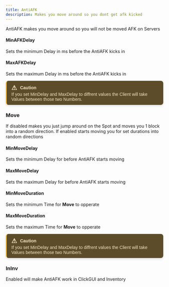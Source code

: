 ```yaml
---
title: AntiAFK
description: Makes you move around so you dont get afk kicked
---
```

AntiAFK makes you move around so you will not be moved AFK on Servers


#### MinAFKDelay
Sets the minimum Delay in ms before the AntiAFK kicks in

#### MaxAFKDelay
Sets the maximum Delay in ms before the AntiAFK kicks in

<div style="border-left: 3px solid #EEBD53; background-color: #5C4C29; padding: 10px 15px; color: #F4E6C5; font-family: Arial, sans-serif; font-size: 14px; max-width: 600px; border-radius: 8px; box-shadow: 0px 4px 6px rgba(0, 0, 0, 0.1);">
  <div style="display: flex; align-items: center; font-weight: bold; margin-bottom: 1px;">
    <span style="font-size: 20px; margin-right: 10px;">&#9888;</span>
    <span>Caution</span>
  </div>
  <div>
    If you set MinDelay and MaxDelay to diffrent values the Client will take Values between those two Numbers.
  </div>
</div>

### Move
If disabled makes you just jump around on the Spot and moves you 1 block into a random direction. If enabled starts moving you for set durations into random directions

#### MinMoveDelay
Sets the minimum Delay for before AntiAFK starts moving

#### MaxMoveDelay
Sets the maximum Delay for before AntiAFK starts moving

#### MinMoveDuration
Sets the minimum Time for **Move** to opperate

#### MaxMoveDuration
Sets the maximum Time for **Move** to opperate

<div style="border-left: 3px solid #EEBD53; background-color: #5C4C29; padding: 10px 15px; color: #F4E6C5; font-family: Arial, sans-serif; font-size: 14px; max-width: 600px; border-radius: 8px; box-shadow: 0px 4px 6px rgba(0, 0, 0, 0.1);">
  <div style="display: flex; align-items: center; font-weight: bold; margin-bottom: 1px;">
    <span style="font-size: 20px; margin-right: 10px;">&#9888;</span>
    <span>Caution</span>
  </div>
  <div>
    If you set MinDelay and MaxDelay to diffrent values the Client will take Values between those two Numbers.
  </div>
</div>

### InInv
Enabled will make AntiAFK work in ClickGUI and Inventory 
